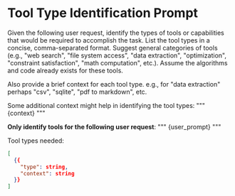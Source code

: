 # Tool Type Identification Prompt

Given the following user request, identify the types of tools or capabilities that would be required to accomplish the task. List the tool types in a concise, comma-separated format. Suggest general categories of tools (e.g., "web search", "file system access", "data extraction", "optimization", "constraint satisfaction", "math computation", etc.). Assume the algorithms and code already exists for these tools.

Also provide a brief context for each tool type. e.g., for "data extraction" perhaps "csv", "sqlite", "pdf to markdown", etc.

Some additional context might help in identifying the tool types:
"""
{context}
"""

**Only identify tools for the following user request**:
"""
{user_prompt}
"""

Tool types needed:
```json
[
  {{
    "type": string, 
    "context": string
  }}
]
```
